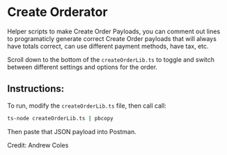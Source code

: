 # Create Orderator

Helper scripts to make Create Order Payloads, you can comment out lines to programaticly generate
correct Create Order payloads that will always have totals correct, can use different payment methods,
have tax, etc.

Scroll down to the bottom of the `createOrderLib.ts` to toggle and switch between different settings and options for the order.
 
## Instructions: 
To run, modify the `createOrderLib.ts` file, then call call:
```bash
ts-node createOrderLib.ts | pbcopy
```
Then paste that JSON payload into Postman. 

Credit: Andrew Coles

